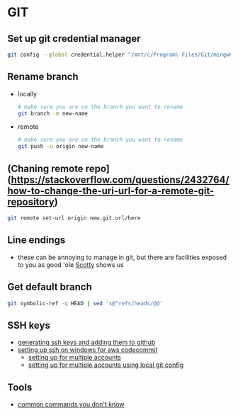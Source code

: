 # GIT

## Set up git credential manager

```bash
git config --global credential.helper "/mnt/c/Program\ Files/Git/mingw64/libexec/git-core/git-credential-manager.exe"
```

## Rename branch

- locally

    ```bash
    # make sure you are on the branch you want to rename
    git branch -m new-name
    ```

- remote

    ```bash
    # make sure you are on the branch you want to rename
    git push -u origin new-name
    ```

## (Chaning remote repo](<https://stackoverflow.com/questions/2432764/how-to-change-the-uri-url-for-a-remote-git-repository>)

```bash
git remote set-url origin new.git.url/here
```

## Line endings

- these can be annoying to manage in git, but there are facilities exposed to you as good 'ole [Scotty](https://www.hanselman.com/blog/carriage-returns-and-line-feeds-will-ultimately-bite-you-some-git-tips) shows us

## Get default branch

```bash
git symbolic-ref -q HEAD | sed 's@^refs/heads/@@'
```

## SSH keys

- [generating ssh keys and adding them to github](https://docs.github.com/en/github/authenticating-to-github/generating-a-new-ssh-key-and-adding-it-to-the-ssh-agent)
- [setting up ssh on windows for aws codecommit](https://docs.aws.amazon.com/codecommit/latest/userguide/setting-up-ssh-windows.html)
  - [setting up for multiple accounts](https://gist.github.com/justinpawela/3a7056cd592d688425e59de2ef6f1da0)
  - [setting up for multiple accounts using local git config](https://hands-on.cloud/how-to-manage-multiple-codecommit-repositories-from-the-single-machine/)

## Tools

- [common commands you don't know](https://dangitgit.com/en)
